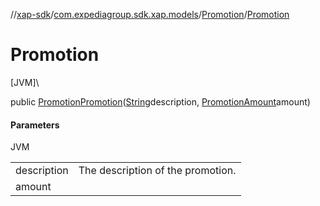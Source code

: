 //[xap-sdk](../../../index.md)/[com.expediagroup.sdk.xap.models](../index.md)/[Promotion](index.md)/[Promotion](-promotion.md)

# Promotion

[JVM]\

public [Promotion](index.md)[Promotion](-promotion.md)([String](https://docs.oracle.com/javase/8/docs/api/java/lang/String.html)description, [PromotionAmount](../-promotion-amount/index.md)amount)

#### Parameters

JVM

| | |
|---|---|
| description | The description of the promotion. |
| amount |
